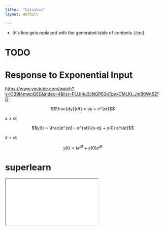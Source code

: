 ```yaml
---
title:  "Calculus"
layout: default

---
```


* this line gets replaced with the generated table of contents
{:toc}

# TODO

# Response to Exponential Input

<https://www.youtube.com/watch?v=CB9I4mwpQ5E&index=4&list=PLUl4u3cNGP63oTpyxCMLKt_JmB0WtSZfG>

$$\frac{dy}{dt} = ay + e^{st}$$

$s \neq a$: 

$$y(t) = \frac{e^{st} - e^{at}}{s-q} + y(0) e^{at}$$

$s = a$: 

$$y(t) = te^{at} + y(0) e^{at}$$

# superlearn

<iframe class="autoresize nodisplay superlearn-iframe" src="{{ site.superlearn_url }}/ht/asdf2?deckname=math -- differential equations">
    <p>Your browser does not support iframes.</p>
</iframe>
